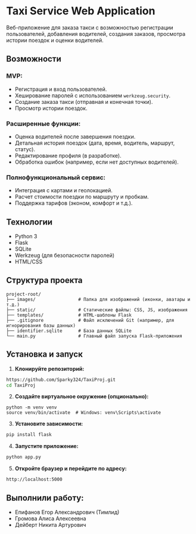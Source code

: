 # Taxi Service Web Application

Веб-приложение для заказа такси с возможностью регистрации пользователей, добавления водителей, создания заказов, просмотра истории поездок и оценки водителей.

##  Возможности

### MVP:
-  Регистрация и вход пользователей.
-  Хеширование паролей с использованием `werkzeug.security`.
-  Создание заказа такси (отправная и конечная точки).
-  Просмотр истории поездок.

### Расширенные функции:
-  Оценка водителей после завершения поездки.
-  Детальная история поездок (дата, время, водитель, маршрут, статус).
-  Редактирование профиля (в разработке).
-  Обработка ошибок (например, если нет доступных водителей).

### Полнофункциональный сервис:
-  Интеграция с картами и геолокацией.
-  Расчет стоимости поездки по маршруту и пробкам.
-  Поддержка тарифов (эконом, комфорт и т.д.).

##  Технологии

- Python 3
- Flask
- SQLite
- Werkzeug (для безопасности паролей)
- HTML/CSS

##  Структура проекта

```
project-root/
├── images/                # Папка для изображений (иконки, аватары и т.д.)
├── static/                # Статические файлы: CSS, JS, изображения
├── templates/             # HTML-шаблоны Flask
├── .gitignore             # Файл исключений Git (например, для игнорирования базы данных)
├── identifier.sqlite      # База данных SQLite
└── main.py                # Главный файл запуска Flask-приложения
```


##  Установка и запуск

1. **Клонируйте репозиторий:**

```bash
https://github.com/Sparky324/TaxiProj.git
cd TaxiProj
```

2. **Создайте виртуальное окружение (опционально):**

```
python -m venv venv
source venv/bin/activate  # Windows: venv\Scripts\activate
```

3. **Установите зависимости:**

```bash
pip install flask
```

4. **Запустите приложение:**

```bash
python app.py
```
5. **Откройте браузер и перейдите по адресу:**

```
http://localhost:5000
```

## Выполнили работу: 

- Епифанов Егор Александрович (Тимлид)
- Громова Алиса Алексеевна
- Дейберт Никита Артурович
